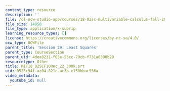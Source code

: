 ```yaml
---
content_type: resource
description: ''
file: /ol-ocw-studio-app/courses/18-02sc-multivariable-calculus-fall-2010/0525c94fac04821cac3be150bbac556a_MIT18_02SCF10Rec_22_300k.srt
file_size: 14858
file_type: application/x-subrip
learning_resource_types: []
license: https://creativecommons.org/licenses/by-nc-sa/4.0/
ocw_type: OCWFile
parent_title: 'Session 29: Least Squares'
parent_type: CourseSection
parent_uid: 4dee8231-f05e-53cc-79cb-f731a6390b29
resourcetype: Other
title: MIT18_02SCF10Rec_22_300k.srt
uid: 0525c94f-ac04-821c-ac3b-e150bbac556a
video_metadata:
  youtube_id: null
---
```

